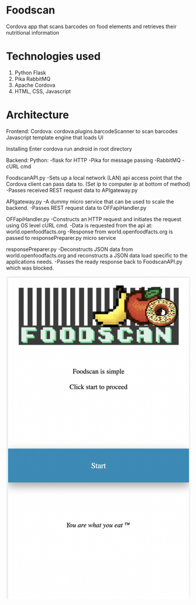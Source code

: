 # Foodscan
Cordova app that scans barcodes on food elements and retrieves their nutritional information

# Technologies used
1. Python Flask
2. Pika RabbitMQ
3. Apache Cordova
4. HTML, CSS, Javascript

# Architecture
Frontend:
Cordova:
cordova.plugins.barcodeScanner to scan barcodes
Javascript template engine that loads UI

Installing
Enter cordova run android in root directory

Backend:
Python: 
-flask for HTTP
-Pika for message passing
-RabbitMQ
-cURL cmd

FoodscanAPI.py
-Sets up a local network (LAN) api access point that the Cordova client can pass data to. (Set ip to computer ip at bottom of method)
-Passes received REST request data to APIgateway.py

APIgateway.py
-A dummy micro service that can be used to scale the backend.
-Passes REST request data to OFFapiHandler.py

OFFapiHandler.py
-Constructs an HTTP request and initiates the request using OS level cURL cmd.
-Data is requested from the api at: world.openfoodfacts.org
-Response from world.openfoodfacts.org is passed to responsePreparer.py micro service

responsePreparer.py
-Deconstructs JSON data from world.openfoodfacts.org and reconstructs a JSON data load specific to the applications needs.
-Passes the ready response back to FoodscanAPI.py which was blocked.

![FoodScan](https://github.com/iojupiter/Foodscan/blob/master/Screenshot%202023-04-05%20at%2015.49.17.png?raw=true)
